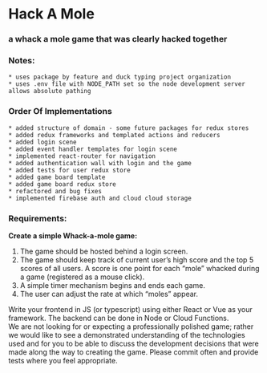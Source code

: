 # Hack A Mole
### a whack a mole game that was clearly hacked together

### Notes:
    * uses package by feature and duck typing project organization
    * uses .env file with NODE_PATH set so the node development server allows absolute pathing

### Order Of Implementations
    * added structure of domain - some future packages for redux stores
    * added redux frameworks and templated actions and reducers
    * added login scene
    * added event handler templates for login scene
    * implemented react-router for navigation
    * added authentication wall with login and the game
    * added tests for user redux store
    * added game board template
    * added game board redux store
    * refactored and bug fixes
    * implemented firebase auth and cloud cloud storage
### Requirements:

**Create a simple Whack-a-mole game:**
1. The game should be hosted behind a login screen. 
2. The game should keep track of current user’s high score and the top 5 scores of all users. A score is one point for each “mole” whacked during a game (registered as a mouse click).  
3. A simple timer mechanism begins and ends each game. 
4. The user can adjust the rate at which “moles” appear. 

Write your frontend in JS (or typescript) using either React or Vue as your framework. The backend can be done in Node or Cloud Functions.  
We are not looking for or expecting a professionally polished game; rather we would like to see a demonstrated understanding of the technologies used and for you to be able to discuss the development decisions that were made along the way to creating the game. Please commit often and provide tests where you feel appropriate.

